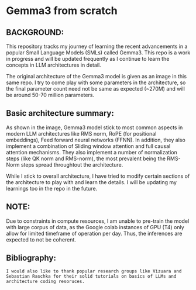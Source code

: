 # Gemma3 from scratch

## BACKGROUND:

This repository tracks my journey of learning the recent advancements in a popular Small Language Models (SMLs) called Gemma3. This repo is a work in progress and will be updated frequently as I continue to learn the concepts in LLM architectures in detail.

The original architecture of the Gemma3 model is given as an image in this same repo. I try to come play with some parameters in the architecture, so the final parameter count need not be same as expected (~270M) and will be around 50-70 million parameters.


## Basic architecture summary:

As shown in the image, Gemma3 model stick to most common aspects in modern LLM architectures like RMS norm, RoPE (for positional embeddings), Feed forward neural networks (FFNN). In addition, they also implement a combination of Sliding window attention and full causal attention mechanisms. They also implement a number of normalization steps (like QK norm and RMS-norm), the most prevalent being the RMS-Norm steps spread throughtout the architecture. 

While I stick to overall architecture, I have tried to modify certain sections of the architecture to play with and learn the details. I will be updating my learnings too in the repo in the future. 

## NOTE:

Due to constraints in compute resources, I am unable to pre-train the model with large corpus of data, as the Google colab instances of GPU (T4) only allow for limited timeframe of operation per day. Thus, the inferences are expected to not be coherent.

## Bibliography:

    I would also like to thank popular research groups like Vizuara and Sebastian Raschka for their solid tutorials on basics of LLMs and architecture coding resoruces.
